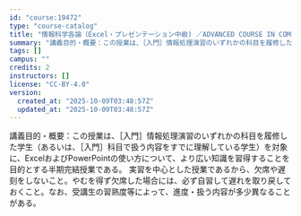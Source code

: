 ```yaml
---
id: "course:19472"
type: "course-catalog"
title: "情報科学各論（Excel・プレゼンテーション中級) ／ADVANCED COURSE IN COMPUTER APPLICATIONS"
summary: "講義目的・概要：この授業は、［入門］情報処理演習のいずれかの科目を履修した学生（あるいは、［入門］科目で扱う内容をすでに理解している学生）を対象に、ExcelおよびPowerPointの使い方について、より広い知識を習得することを目的とする…"
tags: []
campus: ""
credits: 2
instructors: []
license: "CC-BY-4.0"
version:
  created_at: "2025-10-09T03:48:57Z"
  updated_at: "2025-10-09T03:48:57Z"
---
```

講義目的・概要：この授業は、［入門］情報処理演習のいずれかの科目を履修した学生（あるいは、［入門］科目で扱う内容をすでに理解している学生）を対象に、ExcelおよびPowerPointの使い方について、より広い知識を習得することを目的とする半期完結授業である。 実習を中心とした授業であるから、欠席や遅刻をしないこと。やむを得ず欠席した場合には、必ず自習して遅れを取り戻しておくこと。なお、受講生の習熟度等によって、進度・扱う内容が多少異なることがある。
